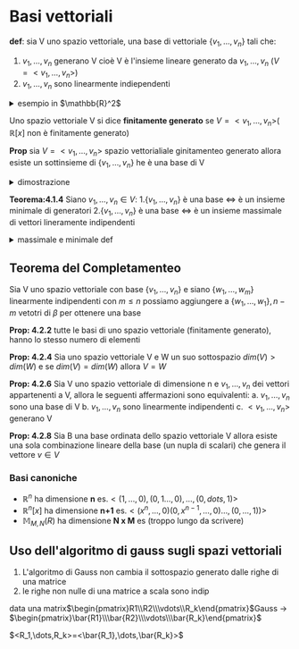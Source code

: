 # Basi vettoriali

 **def**: sia V uno spazio vettoriale, una base di vettoriale $\{v_1,\dots,v_n\}$ tali che:
 1. $v_1,\dots,v_n$ generano V  cioè V è l'insieme lineare generato da $v_1,\dots,v_n$ ($V=<v_1,\dots,v_n>$)
 1. $v_1,\dots,v_n$ sono linearmente indiependenti
 
<details>
<summary>
esempio in $\mathbb{R}^2$
</summary>

$v_1=(1,0)$,$v_2=(0,1)$
sono lineramente indiependenti perche sono multiplo dell'altro e generano $\mathbb{R}^2$

</details>


Uno spazio vettoriale V si dice **finitamente generato** se $V= <v_1,\dots,v_n>$( $\mathbb{R}[x]$ non è finitamente generato)



**Prop** sia $V=<v_1,\dots,v_n>$ spazio vettorialiale ginitamenteo generato allora esiste un sottinsieme di $\{v_1,\dots,v_n\}$ he è una base di V

<details>
<summary>
dimostrazione
</summary>

Se $v_1,\dots,v_n$ sono indipendenti $\{v_1,\dots,v_n\}$ sono una base se sono dipendenti per la prop  uno di essi è combinazione lineare degli altre sia $v_k$)

Prop 3.1.8 : $<v_1,\dots_,v_{k-1},v_{k+1},\dots,v_n>=<v_1,\dots,v_k,\dots,k_n>$

cancelliamo tutti i vettori finche non abbiamo tutti i vettori indipendenti

</details>



**Teorema:4.1.4** Siano $v_1,\dots,v_n \in V$:
1.$\{v_1,\dots,v_n \}$ è una base  $\iff$ è un insieme minimale di generatori
2.$\{v_1,\dots,v_n \}$ è una base  $\iff$ è un insieme massimale di vettori lineramente indipendenti 


<details>
<summary>
massimale e minimale def
</summary>

Un insieme di vettori con una certa proprità si dice minimale se ogni suo sottoinsieme proprio non ha più quella proprietù e massimale se ogni suo sovrainsieme proprio non ha più la proprietà

</details>


## Teorema del Completamenteo


Sia V uno spazio vettoriale con base $\{v_1,\dots,v_n\}$ e siano $\{w_1,\dots,w_m\}$  linearmente indipendenti con $m\leq n$ 
possiamo aggiungere a $\{w_1,\dots,w_1\}, n-m$  vetotri di $\beta$ per ottenere una base 


**Prop: 4.2.2** tutte le basi di uno spazio vettoriale (finitamente generato), hanno lo stesso numero di elementi


**Prop: 4.2.4** Sia uno spazio vettoriale V e W un suo sottospazio $dim(V)>dim(W)$ e se $dim(V)=dim(W)$ allora $V=W$


**Prop: 4.2.6** Sia V uno spazio vettoriale di dimensione  n e ${v_1,\dots,v_n}$  dei vettori appartenenti a V, allora le seguenti affermazioni sono equivalenti:
a. ${v_1,\dots,v_n}$ sono una base di V
b. $v_1,\dots,v_n$ sono linearmente indipendenti
c. $<v_1,\dots,v_n>$ generano V

**Prop: 4.2.8**  Sia B una base ordinata dello spazio vettoriale V allora esiste una sola combinazione lineare della base (un nupla di scalari) che genera il vettore $v\in V$


### Basi canoniche

- $\mathbb{R}^n$ ha dimensione **n** es.$<(1,\dots,0),(0,1\dots,0),\dots,(0,dots,1)>$
- $\mathbb{R}^n[x]$ ha dimensione **n+1** es.$<(x^n,\dots,0)(0,x^{n-1},\dots,0)\dots,(0,\dots,1))>$
- $\mathbb{M}_{M,N}(R)$ ha dimensione **N x M** es (troppo lungo da scrivere)




## Uso dell'algoritmo di gauss sugli spazi vettoriali

1. L'algoritmo di Gauss non cambia il sottospazio generato dalle righe di una matrice
2. le righe non nulle di una matrice a scala sono indip



data una matrix$\begin{pmatrix}R1\\R2\\\vdots\\R_k\end{pmatrix}$Gauss $\to$ $\begin{pmatrix}\bar{R1}\\\bar{R2}\\\vdots\\\bar{R_k}\end{pmatrix}$

$<R_1,\dots,R_k>=<\bar{R_1},\dots,\bar{R_k}>$

